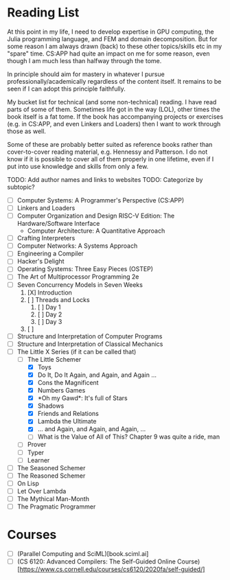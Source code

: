 # Reading List
At this point in my life, I need to develop expertise in GPU computing, the Julia programming language, and 
FEM and domain decomposition. But for some reason I am always drawn (back) to these other topics/skills etc in
my "spare" time.
CS:APP had quite an impact on me for some reason, even though I am much less than halfway through the tome.

In principle should aim for mastery in whatever I pursue professionally/academically regardless of the content
itself. It remains to be seen if I can adopt this principle faithfully.

My bucket list for technical (and some non-technical) reading. I have read parts of some of them.
Sometimes life got in the way (LOL), other times  the book itself is a fat tome.
If the book has accompanying projects or exercises (e.g. in
CS:APP, and even Linkers and Loaders) then I want to work through those as well.

Some of these are probably better suited as reference books rather than cover-to-cover
reading material, e.g. Hennessy and Patterson. I do not know if it is possible to cover
all of them properly in one lifetime, even if I put into use knowledge and skills from only
a few.

TODO: Add author names and links to websites
TODO: Categorize by subtopic?

- [ ] Computer Systems: A Programmer's Perspective (CS:APP)
- [ ] Linkers and Loaders
- [ ] Computer Organization and Design RISC-V Edition: The Hardware/Software Interface
  - Computer Architecture: A Quantitative Approach
- [ ] Crafting Interpreters
- [ ] Computer Networks: A Systems Approach
- [ ] Engineering a Compiler
- [ ] Hacker's Delight
- [ ] Operating Systems: Three Easy Pieces (OSTEP)
- [ ] The Art of Multiprocessor Programming 2e
- [ ] Seven Concurrency Models in Seven Weeks
  1. [X] Introduction
  2. [ ] Threads and Locks
     1. [ ] Day 1
     2. [ ] Day 2
     3. [ ] Day 3
  3. [ ] 
- [ ] Structure and Interpretation of Computer Programs
- [ ] Structure and Interpretation of Classical Mechanics
- [ ] The Little X Series (if it can be called that)
    - [ ] The Little Schemer
      + [X] Toys
      + [X] Do It, Do It Again, and Again, and Again ...
      + [X] Cons the Magnificent
      + [X] Numbers Games
      + [X] \*Oh my Gawd\*: It's full of Stars
      + [X] Shadows
      + [X] Friends and Relations
      + [X] Lambda the Ultimate
      + [X] ... and Again, and Again, and Again, ...
      + [ ] What is the Value of All of This?
      Chapter 9 was quite a ride, man
    - [ ] Prover
    - [ ] Typer
    - [ ] Learner
- [ ] The Seasoned Schemer
- [ ] The Reasoned Schemer 
- [ ] On Lisp
- [ ] Let Over Lambda
- [ ] The Mythical Man-Month
- [ ] The Pragmatic Programmer

# Courses
- [ ] (Parallel Computing  and SciML)[book.sciml.ai]
- [ ] (CS 6120: Advanced Compilers: The Self-Guided Online Course)[https://www.cs.cornell.edu/courses/cs6120/2020fa/self-guided/] 
